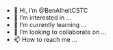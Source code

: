 - 👋 Hi, I’m @BenAlheitCSTC
- 👀 I’m interested in ...
- 🌱 I’m currently learning ...
- 💞️ I’m looking to collaborate on ...
- 📫 How to reach me ...

<!---
BenAlheitCSTC/BenAlheitCSTC is a ✨ special ✨ repository because its `README.md` (this file) appears on your GitHub profile.
You can click the Preview link to take a look at your changes.
--->
